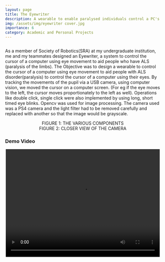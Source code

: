 ```yaml
---
layout: page
title: The Eyewriter
description: A wearable to enable paralysed individuals control a PC's cursor using their eyes
img: /assets/img/eyewriter cover.jpg
importance: 6
category: Academic and Personal Projects
---
```


<div class="row">
    <div class="col-sm mt-3 mt-md-0">
        <center>
            <img class="img-fluid rounded z-depth-1" src="{{ '/assets/img/SRA_logo4.jpg' | relative_url }}" alt="" title="example image"/>
            <!-- <div class="caption">
                FIGURE 1: THE VARIOUS COMPONENTS
            </div> -->
        </center>
    </div>
</div>

As a member of Society of Robotics(SRA) at my undergraduate institution, me and my teammates designed an Eyewriter, a system to control the cursor of a computer using eye movement to aid people who have ALS (paralysis of the limbs). The Objective was to design a wearable to control the cursor of a computer using eye movement to aid people with ALS disorder(paralysis) to control the cursor of a computer using their eyes. By tracking the movements of the pupil via a USB camera, using computer vision, we moved the cursor on a computer screen. (For eg if the eye moves to the left, the cursor moves proportionately to the left as well). Operations like double click, single click were also implemented by using long, short timed eye blinks. Opencv was used for image processing. The camera used was a PS4 camera and the light filter had to be removed carefully and replaced with another so that the image would be grayscale. 
<center>
<div class="row">
    <div class="col-sm mt-3 mt-md-0">
        <img class="img-fluid rounded z-depth-1" src="{{ '/assets/img/eyewriter 1.jpg' | relative_url }}" alt="" title="example image"/>
        <div class="caption">
            FIGURE 1: THE VARIOUS COMPONENTS
        </div>
    </div>
    <div class="col-sm mt-3 mt-md-0">
        <img class="img-fluid rounded z-depth-1" src="{{ '/assets/img/eyewriter 2.jpg' | relative_url }}" alt="" title="example image"/>
        <div class="caption">
            FIGURE 2: CLOSER VIEW OF THE CAMERA
        </div>
    </div>
</div>
</center>
<h3><b>Demo Video</b></h3>

<div class="row">
    <div class="col-sm mt-3 mt-md-0">
        <center>
            <video  width="500" height="350" controls>
                <source class="img-fluid rounded z-depth-1" src="{{ '/assets/img/eyewriter demo.mp4' | relative_url }}" type="video/mp4">
            </video> 
        </center>
    </div>
</div>

